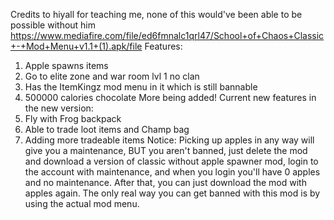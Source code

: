 Credits to hiyall for teaching me, none of this would've been able to be possible without him
https://www.mediafire.com/file/ed6fmnalc1qrl47/School+of+Chaos+Classic+-+Mod+Menu+v1.1+(1).apk/file
Features:
1. Apple spawns items
2. Go to elite zone and war room lvl 1 no clan
3. Has the ItemKingz mod menu in it which is still bannable
4. 500000 calories chocolate
More being added!
Current new features in the new version:
1. Fly with Frog backpack
2. Able to trade loot items and Champ bag
3. Adding more tradeable items
Notice: Picking up apples in any way will give you a maintenance, BUT you aren't banned, just delete the mod and download a version of classic without apple spawner mod, login to the account with maintenance, and when you login you'll have 0 apples and no maintenance. After that, you can just download the mod with apples again. The only real way you can get banned with this mod is by using the actual mod menu. 
